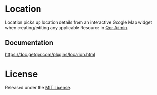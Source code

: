 # Location

Location picks up location details from an interactive Google Map widget when creating/editing any applicable Resource in [Qor Admin](http://github.com/qor/qor).

## Documentation

<https://doc.getqor.com/plugins/location.html>

# License

Released under the [MIT License](https://github.com/jinzhu/gorm/blob/master/License).
